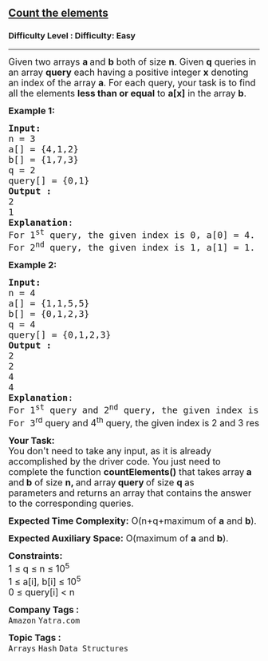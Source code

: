 <h2><a href="https://www.geeksforgeeks.org/problems/count-the-elements1529/1?page=1&difficulty=Easy&sortBy=difficulty">Count the elements</a></h2><h3>Difficulty Level : Difficulty: Easy</h3><hr><div class="problems_problem_content__Xm_eO"><p><span style="font-size: 18px;">Given two arrays <strong>a </strong>and <strong>b</strong> both of size <strong>n</strong>. Given <strong>q</strong> queries in an array <strong>query</strong> each having a positive integer <strong>x</strong> denoting an index of the array <strong>a</strong>. For each query, your task is to find all the elements <strong>less than or equal</strong> to <strong>a[x]</strong> in the array <strong>b</strong>.</span></p>
<p><span style="font-size: 18px;"><strong>Example 1:</strong></span></p>
<pre><span style="font-size: 18px;"><strong>Input:
</strong>n = 3
a[] = {4,1,2}
b[] = {1,7,3}<br>q = 2<br>query[] = {0,1}
<strong>Output :</strong> <br>2
1
<strong>Explanation</strong>: <br>For 1<sup>st</sup> query, the given index is 0, a[0] = 4. There are 2 elements(1 and 3) which are less than or equal to 4.
For 2<sup>nd</sup> query, the given index is 1, a[1] = 1. There exists only 1 element(1) which is less than or equal to 1.</span></pre>
<p><span style="font-size: 18px;"><strong>Example 2:</strong></span></p>
<pre><span style="font-size: 18px;"><strong>Input:
</strong>n = 4
a[] = {1,1,5,5}
b[] = {0,1,2,3}<br>q = 4
query[] = {0,1,2,3}
<strong>Output :</strong> <br>2<br>2<br>4<br>4
<strong>Explanation</strong>: <br>For 1<sup>st</sup> query and 2<sup>nd</sup> query, the given index is 0 and 1 respectively, a[0] = a[1] = 1. There are 2 elements(0 and 1) which are less than or equal to 1. 
For 3<sup style="font-family: -apple-system, BlinkMacSystemFont, 'Segoe UI', Roboto, Oxygen, Ubuntu, Cantarell, 'Open Sans', 'Helvetica Neue', sans-serif;">rd</sup><span style="font-family: -apple-system, BlinkMacSystemFont, 'Segoe UI', Roboto, Oxygen, Ubuntu, Cantarell, 'Open Sans', 'Helvetica Neue', sans-serif;"> query and 4</span><sup style="font-family: -apple-system, BlinkMacSystemFont, 'Segoe UI', Roboto, Oxygen, Ubuntu, Cantarell, 'Open Sans', 'Helvetica Neue', sans-serif;">th</sup><span style="font-family: -apple-system, BlinkMacSystemFont, 'Segoe UI', Roboto, Oxygen, Ubuntu, Cantarell, 'Open Sans', 'Helvetica Neue', sans-serif;"> query, the given index is 2 and 3 respectively, a[2] = a[3] = 5. All the 4 elements are less than or equal to 5.</span>   </span></pre>
<p><span style="font-size: 18px;"><strong>Your Task:</strong><br>You don't need to take any input, as it is already accomplished by the driver code. You just need to complete the function <strong>countElements()</strong>&nbsp;that takes<strong>&nbsp;</strong>array<strong> a </strong>and<strong> b</strong> of size <strong>n, </strong>and array<strong> query </strong>of size <strong>q </strong>as parameters<strong>&nbsp;</strong>and returns an array that contains the answer to the corresponding queries.&nbsp;</span></p>
<p><span style="font-size: 18px;"><strong>Expected Time Complexity:</strong> O(n+q+</span><span style="font-size: 18px;">maximum of&nbsp;</span><strong style="font-size: 18px;">a</strong><span style="font-size: 18px;">&nbsp;and&nbsp;</span><strong style="font-size: 18px;">b</strong><span style="font-size: 18px;">).</span></p>
<p><span style="font-size: 18px;"><strong>Expected Auxiliary Space:</strong> O(maximum of <strong>a</strong> and <strong>b</strong>).</span></p>
<p><span style="font-size: 18px;"><strong>Constraints:</strong><br>1 ≤ q&nbsp;</span><span style="font-size: 18px;">≤ n</span><span style="font-size: 18px;"> ≤ 10<sup>5</sup><br></span><span style="font-size: 18px;">1&nbsp;</span><span style="font-size: 18px;">≤ a[i], b[i]&nbsp;</span><span style="font-size: 18px;">≤ 10<sup>5</sup><br>0&nbsp;</span><span style="font-size: 18px;">≤ query[i] &lt;</span><span style="font-size: 18px;">&nbsp;n</span></p></div><p><span style=font-size:18px><strong>Company Tags : </strong><br><code>Amazon</code>&nbsp;<code>Yatra.com</code>&nbsp;<br><p><span style=font-size:18px><strong>Topic Tags : </strong><br><code>Arrays</code>&nbsp;<code>Hash</code>&nbsp;<code>Data Structures</code>&nbsp;